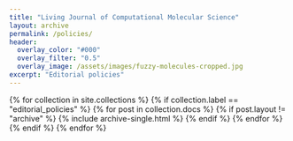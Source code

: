 ```yaml
---
title: "Living Journal of Computational Molecular Science"
layout: archive
permalink: /policies/
header:
  overlay_color: "#000"
  overlay_filter: "0.5"
  overlay_image: /assets/images/fuzzy-molecules-cropped.jpg
excerpt: "Editorial policies"
---
```


{% for collection in site.collections %}
  {% if collection.label == "editorial_policies" %}
    {% for post in collection.docs %}
	  {% if post.layout != "archive" %}
        {% include archive-single.html %}
	  {% endif %}
    {% endfor %}
  {% endif %}
{% endfor %}
